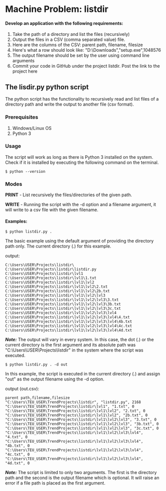 # Machine Problem: listdir

#### Develop an application with the following requirements:

1. Take the path of a directory and list the files (recursively)
2. Output the files in a CSV  (comma separated value) file. 
3. Here are the columns of the CSV: parent path, filename, filesize
4. Here's what a row should look like: "D:\Downloads","setup.exe",1048576
5. The output filename should be set by the user using command line arguments
6. Commit your code in GitHub under the project listdir. Post the link to the project here

## The lisdir.py python script

The python script has the functionality to recursively read and list files of a directory path and write the output to another file (csv format). 

### Prerequisites
1. Windows/Linux OS
2. Python 3

### Usage
The script will work as long as there is Python 3 installed on the system.
Check if it is installed by executing the following command on the terminal.
```
$ python --version
```

### Modes

**PRINT** - List recursively the files/directories of the given path.

**WRITE** - Running the script with the -d option and a filename argument, it will write to a csv file with the given filename.

#### Examples:
```
$ python listdir.py .
```
The basic example using the default argument of providing the directory path only. The current directory (.) for this example.

output:
```
C:\Users\USER\Projects\listdir\
C:\Users\USER\Projects\listdir\listdir.py
C:\Users\USER\Projects\listdir\lvl1
C:\Users\USER\Projects\listdir\lvl1\1.txt
C:\Users\USER\Projects\listdir\lvl1\lvl2
C:\Users\USER\Projects\listdir\lvl1\lvl2\2.txt
C:\Users\USER\Projects\listdir\lvl1\lvl2\2b.txt
C:\Users\USER\Projects\listdir\lvl1\lvl2\lvl3
C:\Users\USER\Projects\listdir\lvl1\lvl2\lvl3\3.txt
C:\Users\USER\Projects\listdir\lvl1\lvl2\lvl3\3b.txt
C:\Users\USER\Projects\listdir\lvl1\lvl2\lvl3\3c.txt
C:\Users\USER\Projects\listdir\lvl1\lvl2\lvl3\lvl4
C:\Users\USER\Projects\listdir\lvl1\lvl2\lvl3\lvl4\4.txt
C:\Users\USER\Projects\listdir\lvl1\lvl2\lvl3\lvl4\4b.txt
C:\Users\USER\Projects\listdir\lvl1\lvl2\lvl3\lvl4\4c.txt
C:\Users\USER\Projects\listdir\lvl1\lvl2\lvl3\lvl4\4d.txt
```
***Note:*** The output will vary in every system. In this case, the dot (.) or the current directory is the first argument and its absolute path was "C:\Users\USER\Projects\listdir\" in the system where the script was executed.

```
$ python listdir.py . -d out
```
In this example, the script is executed in the current directory (.) and assign "out" as the output filename using the -d option.

output (out.csv):
```
parent path,filename,filesize
"C:\Users\TEU_USER\TrendProjects\listdir", "listdir.py", 2168
"C:\Users\TEU_USER\TrendProjects\listdir\lvl1", "1.txt", 0
"C:\Users\TEU_USER\TrendProjects\listdir\lvl1\lvl2", "2.txt", 0
"C:\Users\TEU_USER\TrendProjects\listdir\lvl1\lvl2", "2b.txt", 0
"C:\Users\TEU_USER\TrendProjects\listdir\lvl1\lvl2\lvl3", "3.txt", 0
"C:\Users\TEU_USER\TrendProjects\listdir\lvl1\lvl2\lvl3", "3b.txt", 0
"C:\Users\TEU_USER\TrendProjects\listdir\lvl1\lvl2\lvl3", "3c.txt", 0
"C:\Users\TEU_USER\TrendProjects\listdir\lvl1\lvl2\lvl3\lvl4", "4.txt", 0
"C:\Users\TEU_USER\TrendProjects\listdir\lvl1\lvl2\lvl3\lvl4", "4b.txt", 0
"C:\Users\TEU_USER\TrendProjects\listdir\lvl1\lvl2\lvl3\lvl4", "4c.txt", 0
"C:\Users\TEU_USER\TrendProjects\listdir\lvl1\lvl2\lvl3\lvl4", "4d.txt", 0
```
***Note:*** The script is limited to only two arguments. The first is the directory path and the second is the output filename which is optional. It will raise an error if a file path is placed as the first argument.

